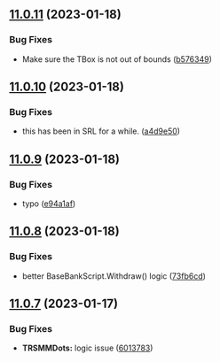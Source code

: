 ## [11.0.11](https://github.com/Torwent/WaspLib/compare/v11.0.10...v11.0.11) (2023-01-18)


### Bug Fixes

* Make sure the TBox is not out of bounds ([b576349](https://github.com/Torwent/WaspLib/commit/b57634907dabc88128bac562599503d7e3b6de26))



## [11.0.10](https://github.com/Torwent/WaspLib/compare/v11.0.9...v11.0.10) (2023-01-18)


### Bug Fixes

* this has been in SRL for a while. ([a4d9e50](https://github.com/Torwent/WaspLib/commit/a4d9e50905ee747c55dda3faa3db8e7d0fe15add))



## [11.0.9](https://github.com/Torwent/WaspLib/compare/v11.0.8...v11.0.9) (2023-01-18)


### Bug Fixes

* typo ([e94a1af](https://github.com/Torwent/WaspLib/commit/e94a1afd1edef8ca3989d4fdcb3fb7d807f4ad28))



## [11.0.8](https://github.com/Torwent/WaspLib/compare/v11.0.7...v11.0.8) (2023-01-18)


### Bug Fixes

* better BaseBankScript.Withdraw() logic ([73fb6cd](https://github.com/Torwent/WaspLib/commit/73fb6cdca4d999fddca1bf1ec9d3ff04287f3921))



## [11.0.7](https://github.com/Torwent/WaspLib/compare/v11.0.6...v11.0.7) (2023-01-17)


### Bug Fixes

* **TRSMMDots:** logic issue ([6013783](https://github.com/Torwent/WaspLib/commit/6013783afd6c1b14ba1cfd32142224098d79e754))



